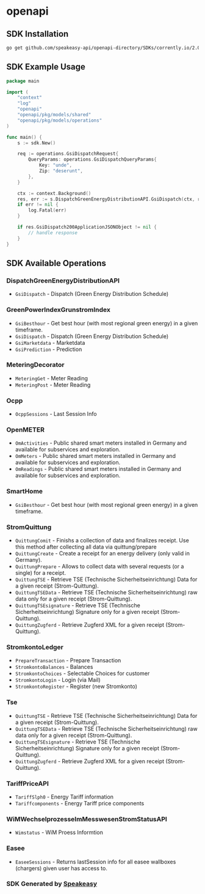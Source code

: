 # openapi

<!-- Start SDK Installation -->
## SDK Installation

```bash
go get github.com/speakeasy-api/openapi-directory/SDKs/corrently.io/2.0.0/go
```
<!-- End SDK Installation -->

## SDK Example Usage
<!-- Start SDK Example Usage -->
```go
package main

import (
    "context"
    "log"
    "openapi"
    "openapi/pkg/models/shared"
    "openapi/pkg/models/operations"
)

func main() {
    s := sdk.New()

    req := operations.GsiDispatchRequest{
        QueryParams: operations.GsiDispatchQueryParams{
            Key: "unde",
            Zip: "deserunt",
        },
    }

    ctx := context.Background()
    res, err := s.DispatchGreenEnergyDistributionAPI.GsiDispatch(ctx, req)
    if err != nil {
        log.Fatal(err)
    }

    if res.GsiDispatch200ApplicationJSONObject != nil {
        // handle response
    }
}
```
<!-- End SDK Example Usage -->

<!-- Start SDK Available Operations -->
## SDK Available Operations


### DispatchGreenEnergyDistributionAPI

* `GsiDispatch` - Dispatch (Green Energy Distribution Schedule)

### GreenPowerIndexGrunstromIndex

* `GsiBesthour` - Get best hour (with most regional green energy) in a given timeframe.
* `GsiDispatch` - Dispatch (Green Energy Distribution Schedule)
* `GsiMarketdata` - Marketdata
* `GsiPrediction` - Prediction

### MeteringDecorator

* `MeteringGet` - Meter Reading
* `MeteringPost` - Meter Reading

### Ocpp

* `OcppSessions` - Last Session Info

### OpenMETER

* `OmActivities` - Public shared smart meters installed in Germany and available for subservices and exploration.
* `OmMeters` - Public shared smart meters installed in Germany and available for subservices and exploration.
* `OmReadings` - Public shared smart meters installed in Germany and available for subservices and exploration.

### SmartHome

* `GsiBesthour` - Get best hour (with most regional green energy) in a given timeframe.

### StromQuittung

* `QuittungComit` - Finishs a collection of data and finalizes receipt. Use this method after collecting all data via quittung/prepare
* `QuittungCreate` - Create a receipt for an energy delivery (only valid in Germany).
* `QuittungPrepare` - Allows to collect data with several requests (or a single) for a receipt.
* `QuittungTSE` - Retrieve TSE (Technische Sicherheitseinrichtung) Data for a given receipt (Strom-Quittung).
* `QuittungTSEData` - Retrieve TSE (Technische Sicherheitseinrichtung) raw data  only for a given receipt (Strom-Quittung).
* `QuittungTSEsignature` - Retrieve TSE (Technische Sicherheitseinrichtung) Signature only for a given receipt (Strom-Quittung).
* `QuittungZugferd` - Retrieve Zugferd XML for a given receipt (Strom-Quittung).

### StromkontoLedger

* `PrepareTransaction` - Prepare Transaction
* `StromkontoBalances` - Balances
* `StromkontoChoices` - Selectable Choices for customer
* `StromkontoLogin` - Login (via Mail)
* `StromkontoRegister` - Register (new Stromkonto)

### Tse

* `QuittungTSE` - Retrieve TSE (Technische Sicherheitseinrichtung) Data for a given receipt (Strom-Quittung).
* `QuittungTSEData` - Retrieve TSE (Technische Sicherheitseinrichtung) raw data  only for a given receipt (Strom-Quittung).
* `QuittungTSEsignature` - Retrieve TSE (Technische Sicherheitseinrichtung) Signature only for a given receipt (Strom-Quittung).
* `QuittungZugferd` - Retrieve Zugferd XML for a given receipt (Strom-Quittung).

### TariffPriceAPI

* `TariffSlph0` - Energy Tariff information
* `Tariffcomponents` - Energy Tariff price components

### WiMWechselprozesseImMesswesenStromStatusAPI

* `Wimstatus` - WiM Proess Informtion

### Easee

* `EaseeSessions` - Returns lastSession info for all easee wallboxes (chargers) given user has access to.
<!-- End SDK Available Operations -->

### SDK Generated by [Speakeasy](https://docs.speakeasyapi.dev/docs/using-speakeasy/client-sdks)
